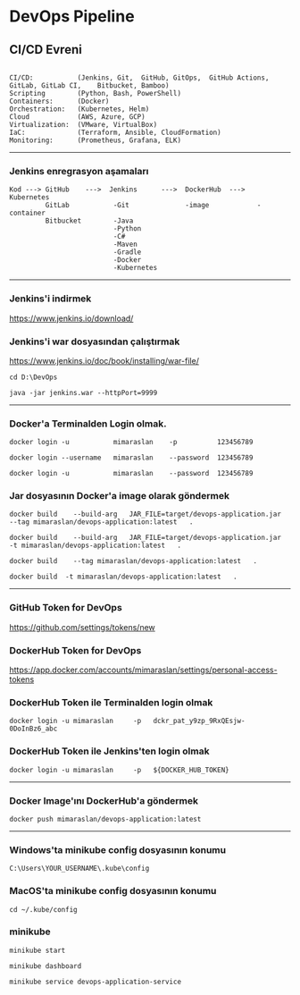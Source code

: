# DevOps Pipeline

## CI/CD Evreni

```

CI/CD:           (Jenkins, Git,  GitHub, GitOps,  GitHub Actions,    GitLab, GitLab CI,    Bitbucket, Bamboo)
Scripting        (Python, Bash, PowerShell)
Containers:      (Docker)
Orchestration:   (Kubernetes, Helm)
Cloud            (AWS, Azure, GCP)
Virtualization:  (VMware, VirtualBox)
IaC:             (Terraform, Ansible, CloudFormation)
Monitoring:      (Prometheus, Grafana, ELK)
```

<hr>

### Jenkins enregrasyon aşamaları
```
Kod ---> GitHub    --->  Jenkins      --->  DockerHub  --->  Kubernetes
         GitLab           -Git              -image            -container   
         Bitbucket        -Java
                          -Python
                          -C#
                          -Maven
                          -Gradle
                          -Docker
                          -Kubernetes
```

<hr>

### Jenkins'i indirmek
https://www.jenkins.io/download/


### Jenkins'i war dosyasından çalıştırmak
https://www.jenkins.io/doc/book/installing/war-file/

```
cd D:\DevOps

java -jar jenkins.war --httpPort=9999
```

<hr>

###  Docker'a Terminalden Login olmak.
```
docker login -u           mimaraslan    -p          123456789

docker login --username   mimaraslan    --password  123456789

docker login -u           mimaraslan    --password  123456789

```



### Jar dosyasının Docker'a image olarak göndermek
```
docker build    --build-arg   JAR_FILE=target/devops-application.jar      --tag mimaraslan/devops-application:latest   .

docker build    --build-arg   JAR_FILE=target/devops-application.jar      -t mimaraslan/devops-application:latest   .

docker build    --tag mimaraslan/devops-application:latest   .

docker build  -t mimaraslan/devops-application:latest   .
```

<hr>

### GitHub Token for DevOps
https://github.com/settings/tokens/new

### DockerHub Token for DevOps
https://app.docker.com/accounts/mimaraslan/settings/personal-access-tokens




###  DockerHub Token ile Terminalden login olmak
```
docker login -u mimaraslan     -p   dckr_pat_y9zp_9RxQEsjw-0DoInBz6_abc
```

### DockerHub Token ile Jenkins'ten login olmak
```
docker login -u mimaraslan     -p   ${DOCKER_HUB_TOKEN}

```

<hr>

### Docker Image'ını DockerHub'a göndermek
```
docker push mimaraslan/devops-application:latest
```

<hr>

### Windows'ta minikube config dosyasının konumu
```
C:\Users\YOUR_USERNAME\.kube\config
```

### MacOS'ta minikube config dosyasının konumu
```
cd ~/.kube/config
```

### minikube
```
minikube start

minikube dashboard

minikube service devops-application-service
```


